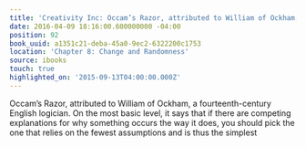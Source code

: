 ```yaml
---
title: 'Creativity Inc: Occam’s Razor, attributed to William of Ockham, a fourteenth…'
date: 2016-04-09 18:16:00.600000000 -04:00
position: 92
book_uuid: a1351c21-deba-45a0-9ec2-6322200c1753
location: 'Chapter 8: Change and Randomness'
source: ibooks
touch: true
highlighted_on: '2015-09-13T04:00:00.000Z'
---
```


Occam’s Razor, attributed to William of Ockham, a fourteenth-century English logician. On the most basic level, it says that if there are competing explanations for why something occurs the way it does, you should pick the one that relies on the fewest assumptions and is thus the simplest